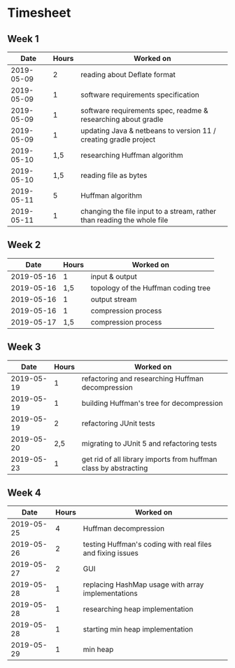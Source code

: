 # Timesheet

## Week 1

| Date       | Hours | Worked on                                                    |
| ---------- | ----- | ------------------------------------------------------------ |
| 2019-05-09 | 2     | reading about Deflate format                                 |
| 2019-05-09 | 1     | software requirements specification                          |
| 2019-05-09 | 1     | software requirements spec, readme & researching about gradle |
| 2019-05-09 | 1     | updating Java & netbeans to version 11 / creating gradle project |
| 2019-05-10 | 1,5   | researching Huffman algorithm                                |
| 2019-05-10 | 1,5   | reading file as bytes                                        |
| 2019-05-11 | 5     | Huffman algorithm                                            |
| 2019-05-11 | 1     | changing the file input to a stream, rather than reading the whole file |

## Week 2

| Date       | Hours | Worked on                           |
| ---------- | ----- | ----------------------------------- |
| 2019-05-16 | 1     | input & output                      |
| 2019-05-16 | 1,5   | topology of the Huffman coding tree |
| 2019-05-16 | 1     | output stream                       |
| 2019-05-16 | 1     | compression process                 |
| 2019-05-17 | 1,5     | compression process                 |

## Week 3

| Date       | Hours | Worked on                                                    |
| ---------- | ----- | ------------------------------------------------------------ |
| 2019-05-19 | 1     | refactoring and researching Huffman decompression            |
| 2019-05-19 | 1     | building Huffman's tree for decompression                    |
| 2019-05-19 | 2     | refactoring JUnit tests                                      |
| 2019-05-20 | 2,5   | migrating to JUnit 5 and refactoring tests                   |
| 2019-05-23 | 1     | get rid of all library imports from huffman class by abstracting |

## Week 4

| Date       | Hours | Worked on                                                  |
| ---------- | ----- | ---------------------------------------------------------- |
| 2019-05-25 | 4     | Huffman decompression                                      |
| 2019-05-26 | 2     | testing Huffman's coding with real files and fixing issues |
| 2019-05-27 | 2     | GUI                                                        |
| 2019-05-28 | 1     | replacing HashMap usage with array implementations         |
| 2019-05-28 | 1     | researching heap implementation                            |
| 2019-05-28 | 1     | starting min heap implementation                           |
| 2019-05-29 | 1     | min heap                                                   |

